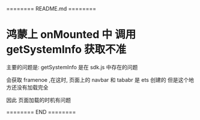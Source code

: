 ======== README.md ========

# 鸿蒙上 onMounted 中 调用 getSystemInfo 获取不准

主要的问题是: getSystemInfo 是在 sdk.js 中存在的问题

会获取 framenoe ,在这时,
页面上的 navbar 和 tababr 是 ets 创建的
但是这个地方还没有加载完全

因此 页面加载的时机有问题



======== END ========
